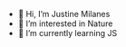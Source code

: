 - 👋 Hi, I’m Justine Milanes
- 👀 I’m interested in Nature
- 🌱 I’m currently learning JS

<!---
ericskie/ericskie is a ✨ special ✨ repository because its `README.md` (this file) appears on your GitHub profile.
You can click the Preview link to take a look at your changes.
--->
